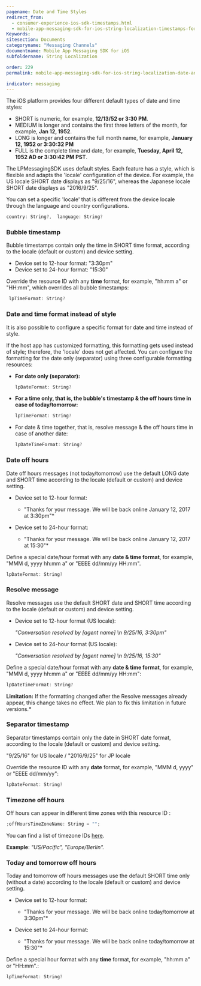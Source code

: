 ```yaml
---
pagename: Date and Time Styles
redirect_from:
  - consumer-experience-ios-sdk-timestamps.html
  - mobile-app-messaging-sdk-for-ios-string-localization-timestamps-formatting.html
Keywords:
sitesection: Documents
categoryname: "Messaging Channels"
documentname: Mobile App Messaging SDK for iOS
subfoldername: String Localization

order: 229
permalink: mobile-app-messaging-sdk-for-ios-string-localization-date-and-time-styles.html

indicator: messaging
---
```



The iOS platform provides four different default types of date and time styles:

- SHORT is numeric, for example, **12/13/52 or 3:30 PM**.
- MEDIUM is longer and contains the first three letters of the month, for example, **Jan 12, 1952**.
- LONG is longer and contains the full month name, for example, **January 12, 1952 or 3:30:32 PM**
- FULL is the complete time and date, for example, **Tuesday, April 12, 1952 AD or 3:30:42 PM PST**.

The LPMessagingSDK uses default styles. Each feature has a style, which is flexible and adapts the 'locale' configuration of the device. For example, the US locale SHORT date displays as "9/25/16", whereas the Japanese locale SHORT date displays as "2016/9/25".

You can set a specific 'locale' that is different from the device locale through the language and country configurations. 

```swift
country: String?,  language: String?
```


### Bubble timestamp

Bubble timestamps contain only the time in SHORT time format, according to the locale (default or custom) and device setting.

- Device set to 12-hour format: "3:30pm"
- Device set to 24-hour format: "15:30"

Override the resource ID with any **time** format, for example, "hh:mm a" or "HH:mm", which overrides all bubble timestamps:

```swift
 lpTimeFormat: String? 
```


### Date and time format instead of style

It is also possible to configure a specific format for date and time instead of style.

If the host app has customized formatting, this formatting gets used instead of style; therefore, the 'locale' does not get affected.  You can configure the  formatting  for the date only (separator) using three configurable formatting resources:

* **For date only (separator):**

   ```swift
   lpDateFormat: String?
   ```

* **For a time only, that is, the bubble's timestamp & the off hours time in case of today/tomorrow:**

   ```swift
   lpTimeFormat: String?
   ```

* For date & time together, that is, resolve message & the off hours time in case of another date:

   ```swift
   lpDateTimeFormat: String?
   ```


### Date off hours

Date off hours messages (not today/tomorrow) use the default LONG date and SHORT time according to the locale (default or custom) and device setting.

- Device set to 12-hour format:
  
   * "Thanks for your message. We will be back online January 12, 2017 at 3:30pm"*

- Device set to 24-hour format:
  
   * "Thanks for your message. We will be back online January 12, 2017 at 15:30"*

Define a special date/hour format with any **date & time format**, for example, "MMM d, yyyy hh:mm a" or "EEEE dd/mm/yy HH:mm".

```swift
lpDateFormat: String?
```


### Resolve message

Resolve messages use the default SHORT date and SHORT time according to the locale (default or custom) and device setting.

- Device set to 12-hour format (US locale):

  *"Conversation resolved by [agent name] \n 9/25/16, 3:30pm"*

- Device set to 24-hour format (US locale):
  
  *"Conversation resolved by [agent name] \n 9/25/16, 15:30"*

Define a special date/hour format with any **date & time format**, for example, "MMM d, yyyy hh:mm a" or "EEEE dd/mm/yy HH:mm":

```swift
lpDateTimeFormat: String?
```

**Limitation:** If the formatting changed after the Resolve messages already appear, this change takes no effect. We plan to fix this limitation in future versions.*


### Separator timestamp

Separator timestamps contain only the date in SHORT date format, according to the locale (default or custom) and device setting.

"9/25/16" for US locale / "2016/9/25" for JP locale

Override the resource ID with any **date** format, for example, "MMM d, yyyy" or "EEEE dd/mm/yy":

```swift
lpDateFormat: String?
```



### Timezone off hours

Off hours can appear in different time zones with this resource ID :

```swift
;offHoursTimeZoneName: String = "";
```

You can find a list of timezone IDs [here](https://helpspot.readdle.com/calendars/index.php?pg=kb.page&id=588).

**Example**: _"US/Pacific", "Europe/Berlin"._



### Today and tomorrow off hours

Today and tomorrow off hours messages use the default SHORT time only (without a date) according to the locale (default or custom) and device setting.

- Device set to 12-hour format:
  
   * "Thanks for your message. We will be back online today/tomorrow at 3:30pm"*

- Device set to 24-hour format:
  
   * "Thanks for your message. We will be back online today/tomorrow at 15:30"*

Define a special hour format with any **time** format, for example, "hh:mm a" or "HH:mm".:

```swift
lpTimeFormat: String?
```

